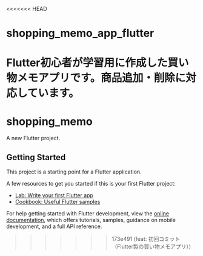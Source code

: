 <<<<<<< HEAD
# shopping_memo_app_flutter
Flutter初心者が学習用に作成した買い物メモアプリです。商品追加・削除に対応しています。
=======
# shopping_memo

A new Flutter project.

## Getting Started

This project is a starting point for a Flutter application.

A few resources to get you started if this is your first Flutter project:

- [Lab: Write your first Flutter app](https://docs.flutter.dev/get-started/codelab)
- [Cookbook: Useful Flutter samples](https://docs.flutter.dev/cookbook)

For help getting started with Flutter development, view the
[online documentation](https://docs.flutter.dev/), which offers tutorials,
samples, guidance on mobile development, and a full API reference.
>>>>>>> 173e491 (feat: 初回コミット（Flutter製の買い物メモアプリ）)
